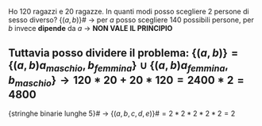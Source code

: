Ho $120$ ragazzi e $20$ ragazze. In quanti modi posso scegliere $2$ persone di sesso diverso?
$\{(a,b)\}$# $\longrightarrow$ per $a$ posso scegliere $140$ possibili persone, per $b$ invece **dipende** da $a$ $\rightarrow$ **NON VALE IL PRINCIPIO**

Tuttavia posso dividere il problema:
$\{(a, b)\} = \{(a, b) a_{maschio}, b_{femmina}\} \cup \{(a,b) a_{femmina}, b_{maschio}\} \longrightarrow 120*20 + 20*120 = 2400*2=4800$
---
{stringhe binarie lunghe 5}# $\longrightarrow$ $\{(a, b, c, d, e)\}$#$=2*2*2*2*2=2$ 